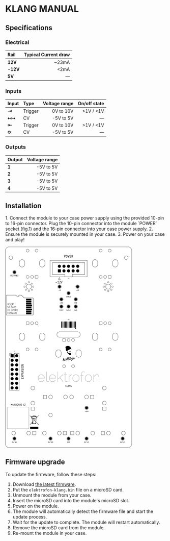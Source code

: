 KLANG MANUAL
============

## Specifications

### Electrical

| Rail     | Typical Current draw |
|:---------|---------------------:|
|  **12V** | ~23mA                |
| **-12V** | <2mA                 |
|   **5V** | —                    |

### Inputs
| Input | Type    | Voltage range | On/off state |
|:------|:--------|--------------:|-------------:|
| **⇥** | Trigger | 0V to 10V     | >1V / <1V    |
| **↤↦**| CV      | -5V to 5V     | —            |
| **⇤** | Trigger | 0V to 10V     | >1V / <1V    |
| **⟳** | CV      | -5V to 5V     | —            |

### Outputs
| Output  | Voltage range  |
|:--------|---------------:|
| **1**   | -5V to 5V      |
| **2**   | -5V to 5V      |
| **3**   | -5V to 5V      |
| **4**   | -5V to 5V      |

## Installation

<article>
1. Connect the module to your case power supply using the provided 10-pin to 16-pin connector.  
Plug the 10-pin connector into the module `POWER` socket (fig.1) and the 16-pin connector into your case power supply.  
2. Ensure the module is securely mounted in your case.
3. Power on your case and play!

![[fig.1]](/KLANG/assets/klang-back.svg)
</article>

## Firmware upgrade

To update the firmware, follow these steps:

1. Download [the latest firmware](https://github.com/elektrofon/klang-firmware/releases/latest).
2. Put the `elektrofon-klang.bin` file on a microSD card.
2. Unmount the module from your case.
3. Insert the microSD card into the module's microSD slot.
4. Power on the module.
5. The module will automatically detect the firmware file and start the update process.
6. Wait for the update to complete. The module will restart automatically.
7. Remove the microSD card from the module.
8. Re-mount the module in your case.
